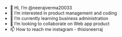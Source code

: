 - 👋 Hi, I’m @neerajverma20033
- 👀 I’m interested in product management and coding
- 🌱 I’m currently learning business administration 
- 💞️ I’m looking to collaborate on Web app product
- 📫 How to reach me instagram - thisisneerraj

<!---
neerajverma20033/neerajverma20033 is a ✨ special ✨ repository because its `README.md` (this file) appears on your GitHub profile.
You can click the Preview link to take a look at your changes.
--->
